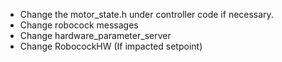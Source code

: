 - Change the motor_state.h under controller code if necessary.
- Change robocock messages
- Change hardware_parameter_server
- Change RobocockHW (If impacted setpoint)